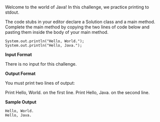 Welcome to the world of Java! In this challenge, we practice printing to stdout.

The code stubs in your editor declare a Solution class and a main method. Complete the main method by copying the two lines of code below and pasting them inside the body of your main method.
```
System.out.println("Hello, World.");
System.out.println("Hello, Java.");
```
**Input Format**

There is no input for this challenge.

**Output Format**

You must print two lines of output:

Print Hello, World. on the first line.
Print Hello, Java. on the second line.

**Sample Output**
```
Hello, World.
Hello, Java.
```